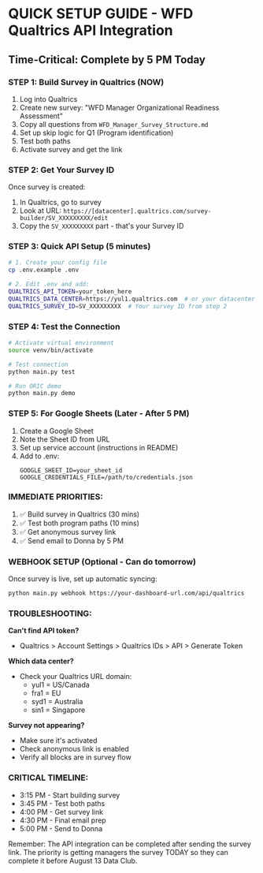# QUICK SETUP GUIDE - WFD Qualtrics API Integration
## Time-Critical: Complete by 5 PM Today

### STEP 1: Build Survey in Qualtrics (NOW)
1. Log into Qualtrics
2. Create new survey: "WFD Manager Organizational Readiness Assessment"
3. Copy all questions from `WFD_Manager_Survey_Structure.md`
4. Set up skip logic for Q1 (Program identification)
5. Test both paths
6. Activate survey and get the link

### STEP 2: Get Your Survey ID
Once survey is created:
1. In Qualtrics, go to survey
2. Look at URL: `https://[datacenter].qualtrics.com/survey-builder/SV_XXXXXXXXX/edit`
3. Copy the `SV_XXXXXXXXX` part - that's your Survey ID

### STEP 3: Quick API Setup (5 minutes)
```bash
# 1. Create your config file
cp .env.example .env

# 2. Edit .env and add:
QUALTRICS_API_TOKEN=your_token_here
QUALTRICS_DATA_CENTER=https://yul1.qualtrics.com  # or your datacenter
QUALTRICS_SURVEY_ID=SV_XXXXXXXXX  # Your survey ID from step 2
```

### STEP 4: Test the Connection
```bash
# Activate virtual environment
source venv/bin/activate

# Test connection
python main.py test

# Run ORIC demo
python main.py demo
```

### STEP 5: For Google Sheets (Later - After 5 PM)
1. Create a Google Sheet
2. Note the Sheet ID from URL
3. Set up service account (instructions in README)
4. Add to .env:
   ```
   GOOGLE_SHEET_ID=your_sheet_id
   GOOGLE_CREDENTIALS_FILE=/path/to/credentials.json
   ```

### IMMEDIATE PRIORITIES:
1. ✅ Build survey in Qualtrics (30 mins)
2. ✅ Test both program paths (10 mins)
3. ✅ Get anonymous survey link
4. ✅ Send email to Donna by 5 PM

### WEBHOOK SETUP (Optional - Can do tomorrow)
Once survey is live, set up automatic syncing:
```bash
python main.py webhook https://your-dashboard-url.com/api/qualtrics
```

### TROUBLESHOOTING:

**Can't find API token?**
- Qualtrics > Account Settings > Qualtrics IDs > API > Generate Token

**Which data center?**
- Check your Qualtrics URL domain:
  - yul1 = US/Canada
  - fra1 = EU
  - syd1 = Australia
  - sin1 = Singapore

**Survey not appearing?**
- Make sure it's activated
- Check anonymous link is enabled
- Verify all blocks are in survey flow

### CRITICAL TIMELINE:
- 3:15 PM - Start building survey
- 3:45 PM - Test both paths
- 4:00 PM - Get survey link
- 4:30 PM - Final email prep
- 5:00 PM - Send to Donna

Remember: The API integration can be completed after sending the survey link. The priority is getting managers the survey TODAY so they can complete it before August 13 Data Club.
